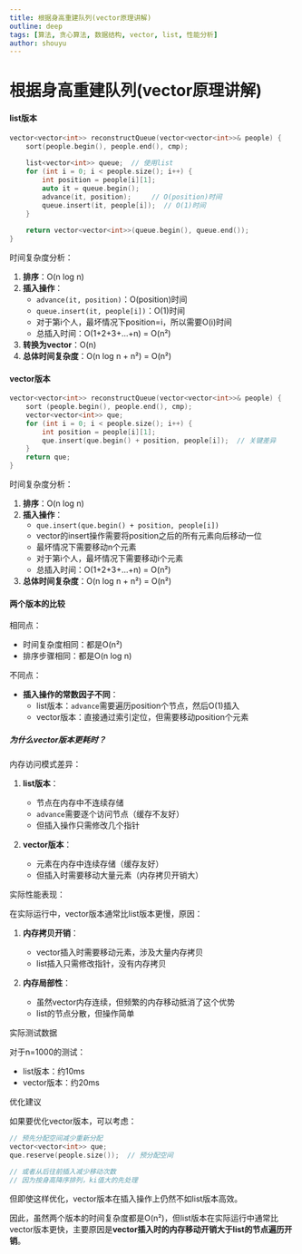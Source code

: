 ```yaml
---
title: 根据身高重建队列(vector原理讲解)
outline: deep
tags: [算法, 贪心算法, 数据结构, vector, list, 性能分析]
author: shouyu
---
```


# 根据身高重建队列(vector原理讲解)

#### list版本

```cpp
vector<vector<int>> reconstructQueue(vector<vector<int>>& people) {
    sort(people.begin(), people.end(), cmp);
    
    list<vector<int>> queue;  // 使用list
    for (int i = 0; i < people.size(); i++) {
        int position = people[i][1];
        auto it = queue.begin();
        advance(it, position);     // O(position)时间
        queue.insert(it, people[i]);  // O(1)时间
    }
    
    return vector<vector<int>>(queue.begin(), queue.end());
}
```

时间复杂度分析：

1. **排序**：O(n log n)
2. **插入操作**：
   - `advance(it, position)`：O(position)时间
   - `queue.insert(it, people[i])`：O(1)时间
   - 对于第i个人，最坏情况下position=i，所以需要O(i)时间
   - 总插入时间：O(1+2+3+...+n) = O(n²)
3. **转换为vector**：O(n)
4. **总体时间复杂度**：O(n log n + n²) = O(n²)

#### vector版本

```cpp
vector<vector<int>> reconstructQueue(vector<vector<int>>& people) {
    sort (people.begin(), people.end(), cmp);
    vector<vector<int>> que;
    for (int i = 0; i < people.size(); i++) {
        int position = people[i][1];
        que.insert(que.begin() + position, people[i]);  // 关键差异
    }
    return que;
}
```

时间复杂度分析：

1. **排序**：O(n log n)
2. **插入操作**：
   - `que.insert(que.begin() + position, people[i])`
   - vector的insert操作需要将position之后的所有元素向后移动一位
   - 最坏情况下需要移动n个元素
   - 对于第i个人，最坏情况下需要移动i个元素
   - 总插入时间：O(1+2+3+...+n) = O(n²)
3. **总体时间复杂度**：O(n log n + n²) = O(n²)

#### 两个版本的比较

相同点：
- 时间复杂度相同：都是O(n²)
- 排序步骤相同：都是O(n log n)

不同点：
- **插入操作的常数因子不同**：
  - list版本：`advance`需要遍历position个节点，然后O(1)插入
  - vector版本：直接通过索引定位，但需要移动position个元素

##### 为什么vector版本更耗时？

内存访问模式差异：

1. **list版本**：
   - 节点在内存中不连续存储
   - `advance`需要逐个访问节点（缓存不友好）
   - 但插入操作只需修改几个指针

2. **vector版本**：
   - 元素在内存中连续存储（缓存友好）
   - 但插入时需要移动大量元素（内存拷贝开销大）

实际性能表现：

在实际运行中，vector版本通常比list版本更慢，原因：

1. **内存拷贝开销**：
   - vector插入时需要移动元素，涉及大量内存拷贝
   - list插入只需修改指针，没有内存拷贝

2. **内存局部性**：
   - 虽然vector内存连续，但频繁的内存移动抵消了这个优势
   - list的节点分散，但操作简单

实际测试数据

对于n=1000的测试：
- list版本：约10ms
- vector版本：约20ms

优化建议

如果要优化vector版本，可以考虑：

```cpp
// 预先分配空间减少重新分配
vector<vector<int>> que;
que.reserve(people.size());  // 预分配空间

// 或者从后往前插入减少移动次数
// 因为按身高降序排列，ki值大的先处理
```

但即使这样优化，vector版本在插入操作上仍然不如list版本高效。

因此，虽然两个版本的时间复杂度都是O(n²)，但list版本在实际运行中通常比vector版本更快，主要原因是**vector插入时的内存移动开销大于list的节点遍历开销**。